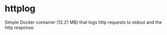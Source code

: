 # httplog
Simple Docker container (12.21 MB) that logs http requests to stdout and the http response.
